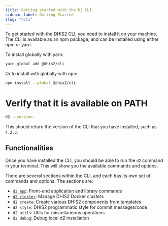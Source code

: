 ```yaml
---
title: Getting started with the D2 CLI
sidebar_label: Getting Started
slug: "/cli"
---
```

To get started with the DHIS2 CLI, you need to install it on your machine. The CLI is available as an npm package, and can be installed using either npm or yarn.

To install globally with yarn:
```bash
yarn global add @dhis2/cli
```

Or to install with globally with npm:
```bash
npm install --global @dhis2/cli
```

# Verify that it is available on PATH

```bash
d2 --version
```
This should return the version of the CLI that you have installed, such as `4.2.3`.

## Functionalities
Once you have installed the CLI, you should be able to run the `d2` command in your terminal. This will show you the available commands and options.

There are several sections within the CLI, and each has its own set of commands and options. The sections are:

- [`d2 app`](/docs/cli/app-platform/getting-started): Front-end application and library commands
- [`d2 cluster`](/docs/cli/cluster): Manage DHIS2 Docker clusters
- `d2 create`: Create various DHIS2 components from templates
- `d2 style`: DHIS2 programmatic style for commit messages/code
- `d2 utils`: Utils for miscellaneous operations
- `d2 debug`: Debug local d2 installation
